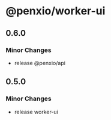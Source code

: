 # @penxio/worker-ui

## 0.6.0

### Minor Changes

- release @penxio/api

## 0.5.0

### Minor Changes

- release worker-ui
